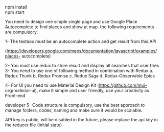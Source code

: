 npm install
<br />
npm start


You need to design one simple single page and use Google Place Autocomplete to find
places and show at map. the following requirements are compulsory.

1- The textbox must be an autocomplete action and get result from this API

(https://developers.google.com/maps/documentation/javascript/examples/places-
autocomplete)

2- You must use redux to store result and display all searches that user tries
3- You need to use one of following method in combination with Redux
a. Redux Thunk
b. Redux Promise
c. Redux Saga
d. Redux-Observable Epics

4- For UI you need to use Material Design Kit (https://github.com/mui-
org/material-ui), make it simple and user friendly, use your creativity as Front-end

developer
5- Code structure is compulsory, use the best approach to manage folders,
codes, naming and make sure it would be scalable.



API key is public, will be disabled in the future, please replace the api key in the reducer file (initial state)
